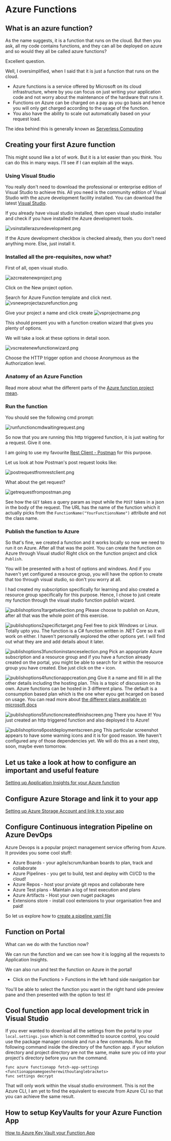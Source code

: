 # Azure Functions

## What is an azure function?

As the name suggests, it is a function that runs on the cloud. But then you ask, all my code contains functions, and they can all be deployed on azure and so would they all be called azure functions?

Excellent question.

Well, I oversimplified, when I said that it is just a function that runs on the cloud.

* Azure functions is a service offered by Microsoft on its cloud infrastructure, where by you can focus on just writing your application code and not worry about the maintenance of the hardware that runs it.
* Functions on Azure can be charged on a pay as you go basis and hence you will only get charged according to the usage of the function.
* You also have the ability to scale out automatically based on your request load.

The idea behind this is generally known as [Serverless Computing](https://en.wikipedia.org/wiki/Serverless_computing)

## Creating your first Azure function

This might sound like a lot of work. But it is a lot easier than you think. You can do this in many ways. 
I'll see if I can explain all the ways.

### Using Visual Studio

You really don't need to download the professional or enterprise edition of Visual Studio to achieve this. All you need is the community edition of Visual Studio with the azure development facility installed.
You can download the latest [Visual Studio](https://visualstudio.microsoft.com/downloads/).

If you already have visual studio installed, then open visual studio installer and check if you have installed the Azure development tools.

![vsinstallerazuredevelopment.png](images/vsinstallerazuredevelopment.png)

If the Azure development checkbox is checked already, then you don't need anything more. Else, just install it.

### Installed all the pre-requisites, now what?

First of all, open visual studio.

![azcreatenewproject.png](images/azcreatenewproject.png)

Click on the New project option.

Search for Azure Function template and click next.
![vsnewprojectazurefunction.png](images/vsnewprojectazurefunction.png)

Give your project a name and click create
![vsprojectname.png](images/vsprojectname.png)

This should present you with a function creation wizard that gives you plenty of options.

We will take a look at these options in detail soon.

![vscreatenewfunctionwizard.png](images/vscreatenewfunctionwizard.png)

Choose the HTTP trigger option and choose Anonymous as the Authorization level.

### Anatomy of an Azure Function

Read more about what the different parts of the [Azure function project mean](./AnatomyOfAzureFunction.md). 

### Run the function

You should see the following cmd prompt:

![runfunctioncmdwaitingrequest.png](images/runfunctioncmdwaitingrequest.png)

So now that you are running this http triggered function, it is just waiting for a request. Give it one. 

I am going to use my favourite [Rest Client - Postman](https://www.postman.com/downloads/) for this purpose.

Let us look at how Postman's post request looks like:

![postrequestfromrestclient.png](images/postrequestfromrestclient.png)

What about the get request?

![getrequestfrompostman.png](images/getrequestfrompostman.png)

See how the `GET` takes a query param as input while the `POST` takes in a json in the body of the request. 
The URL has the name of the function which it actually picks from the `FunctionName("YourFunctionsName")` attribute and not the class name. 

### Publish the function to Azure

So that's fine, we created a function and it works locally so now we need to run it on Azure. After all that was the point. You can create the function on Azure through Visual studio! 
Right click on the function project and click `Publish`. 

You will be presented with a host of options and windows. And if you haven't yet configured a resource group, you will have the option to create that too through visual studio, so don't you worry at all. 

I had created my subscription specifically for learning and also created a resource group specifically for this purpose. Hence, I chose to just create my function through the visual studio function publish wizard. 

![publishoptions1targetselection.png](images/publishoptions1targetselection.png)
Please choose to publish on Azure, after all that was the whole point of this exercise.

![publishoptions2specifictarget.png](images/publishoptions2specifictarget.png)
Feel free to pick Windows or Linux. Totally upto you. The function is a C# function written in .NET Core so it will work on either.
I haven't personally explored the other options yet. I will find out what they are and add details about it later. 

![publishoptions3functioninstanceselection.png](images/publishoptions3functioninstanceselection.png)
Pick an appopriate Azure subscription and a resource group and if you have a function already created on the portal, you might be able to search for it within the resource group you have created.
Else just click on the `+` icon.

![publishoptions4functionappcreation.png](images/publishoptions4functionappcreation.png)
Give it a name and fill in all the other details including the hosting plan. This is a topic of discussion on its own.
Azure functions can be hosted in 3 different plans. The default is a consumption based plan which is the one wher eyou get hcarged on based on usage.
You can read more about [the different plans available on microsoft docs](https://docs.microsoft.com/en-gb/azure/azure-functions/functions-scale#overview-of-plans) 

![publishoptions5functioncreatedfinishscreen.png](images/publishoptions5functioncreatedfinishscreen.png)
There you have it! You just created an http triggered function and also deployed it to Azure!

![publishoptions6postdeploymentscreen.png](images/publishoptions6postdeploymentscreen.png)
This particular screenshot appears to have some warning icons and it is for good reason. We haven't configured any of those dependencies yet. 
We will do this as a next step, soon, maybe even tomorrow.

## Let us take a look at how to configure an important and useful feature

[Setting up Application Insights for your Azure function](./SetupAppInsights.md)

## Configure Azure Storage and link it to your app

[Setting up Azure Storage Account and link it to your app](./SetupStorageAccounts.md)

## Configure Continuous integration Pipeline on Azure DevOps

Azure Devops is a popular project management service offering from Azure. It provides you some cool stuff:

* Azure Boards - your agile/scrum/kanban boards to plan, track and collaborate
* Azure Pipelines - you get to build, test and deploy with CI/CD to the cloud!
* Azure Repos - host your prviate git repos and collaborate here
* Azure Test plans - Maintain a log of test execution and plans
* Azure Artifacts - Host your own nuget packages
* Extensions store - install cool extensions to your organisation free and paid!

So let us explore how to [create a pipeline yaml file](./SetupAzureDevopsPipeline.md)

## Function on Portal

What can we do with the function now?

We can run the function and we can see how it is logging all the requests to Application Insights. 

We can also run and test the function on Azure in the portal!

* Click on the Functions > Functions in the left hand side navigation bar

You'll be able to select the function you want in the right hand side preview pane and then presented with the option to test it!

## Cool function app local development trick in Visual Studio

If you ever wanted to download all the settings from the portal to your `local.settings.json` which is not committed to source control, you could use the package manager console and run a few commands. 
Run the following command inside the directory of the function app. if your solution directory and project directory are not the same, make sure you cd into your project's directory before you run the command. 

```pwsh
func azure functionapp fetch-app-settings <functionappnamegoesherewithoutanglebrackets>
func settings decrypt
```

That will only work within the visual studio environment. This is not the Azure CLI, I am yet to find the equivalent to execute from Azure CLI so that you can achieve the same result. 

## How to setup KeyVaults for your Azure Function App

[How to Azure Key Vault your Function App](./AzureKeyVault.md)
